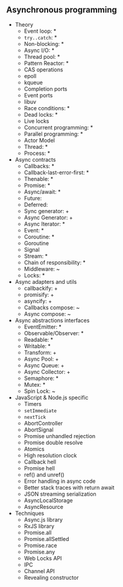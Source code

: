 ## Asynchronous programming

- Theory
  - Event loop: *
  - `try..catch`: *
  - Non-blocking: *
  - Async I/O: *
  - Thread pool: *
  - Pattern Reactor: *
  - CAS operations
  - epoll
  - kqueue
  - Completion ports
  - Event ports
  - libuv
  - Race conditions: *
  - Dead locks: *
  - Live locks
  - Concurrent programming: *
  - Parallel programming: *
  - Actor Model
  - Thread: *
  - Process: *
- Async contracts
  - Callbacks:  *
  - Callback-last-error-first: *
  - Thenable: *
  - Promise: *
  - Async/await: *
  - Future:  
  - Deferred:  
  - Sync generator: +
  - Async Generator: +
  - Async Iterator: *
  - Event: *
  - Coroutine: *
  - Goroutine
  - Signal
  - Stream: *
  - Chain of responsibility: *
  - Middleware: ~
  - Locks: *
- Async adapters and utils
  - callbackify: +
  - promisify: +
  - asyncify: +
  - Callbacks compose: ~
  - Async compose: ~
- Async abstractions interfaces
  - EventEmitter: *
  - Observable/Observer: *
  - Readable: *
  - Writable: *
  - Transform: +
  - Async Pool: +
  - Async Queue: +
  - Async Collector: +
  - Semaphore: *
  - Mutex: *
  - Spin Lock: ~
- JavaScript & Node.js specific
  - Timers
  - `setImmediate`
  - `nextTick`
  - AbortController
  - AbortSignal
  - Promise unhandled rejection
  - Promise double resolve
  - Atomics
  - High resolution clock
  - Callback hell
  - Promise hell
  - ref() and unref()
  - Error handling in async code
  - Better stack traces with return await
  - JSON streaming serialization
  - AsyncLocalStorage
  - AsyncResource
- Techniques
  - Async.js library
  - RxJS library
  - Promise.all
  - Promise.allSettled
  - Promise.race
  - Promise.any
  - Web Locks API
  - IPC
  - Channel API
  - Revealing constructor
